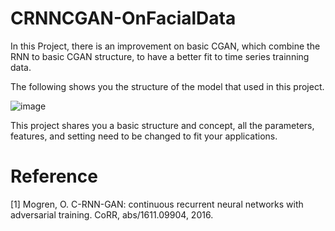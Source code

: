 # CRNNCGAN-OnFacialData

In this Project, there is an improvement on basic CGAN, which combine the RNN to basic CGAN structure, to have a better fit to time series trainning data.

The following shows you the structure of the model that used in this project.

![image](https://github.com/edwardchang0112/CRNNCGAN_OnFacialData/blob/master/C-RNN-CGAN_structure.png)

This project shares you a basic structure and concept, all the parameters, features, and setting need to be changed to fit your applications.

# Reference
[1] Mogren, O. C-RNN-GAN: continuous recurrent neural networks with adversarial training. CoRR, abs/1611.09904, 2016.
